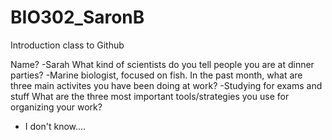 # BIO302_SaronB
Introduction class to Github

Name?
-Sarah
What kind of scientists do you tell people you are at dinner parties?
-Marine biologist, focused on fish.
In the past month, what are three main activites you have been doing at work?
-Studying for exams and stuff
What are the three most important tools/strategies you use for organizing your work?
- I don't know....
